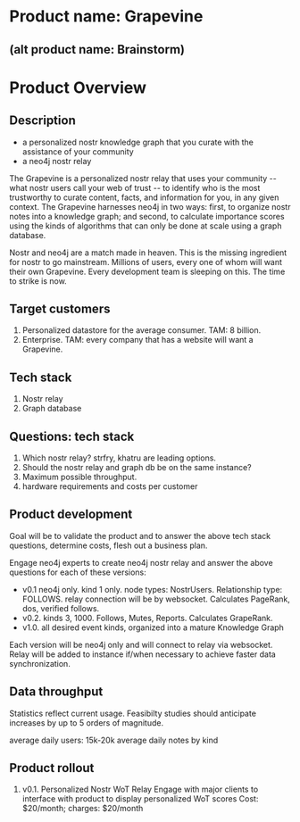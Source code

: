 Product name: Grapevine 
=====
(alt product name: Brainstorm)
-----

# Product Overview

## Description
- a personalized nostr knowledge graph that you curate with the assistance of your community
- a neo4j nostr relay

The Grapevine is a personalized nostr relay that uses your community -- what nostr users call your web of trust -- to identify who is the most trustworthy to curate content, facts, and information for you, in any given context. The Grapevine harnesses neo4j in two ways: first, to organize nostr notes into a knowledge graph; and second, to calculate importance scores using the kinds of algorithms that can only be done at scale using a graph database. 

Nostr and neo4j are a match made in heaven. This is the missing ingredient for nostr to go mainstream. Millions of users, every one of whom will want their own Grapevine. Every development team is sleeping on this. The time to strike is now.

## Target customers
1. Personalized datastore for the average consumer. TAM: 8 billion.
2. Enterprise. TAM: every company that has a website will want a Grapevine.

## Tech stack
1. Nostr relay
2. Graph database

## Questions: tech stack
1. Which nostr relay? strfry, khatru are leading options.
2. Should the nostr relay and graph db be on the same instance?
3. Maximum possible throughput. 
4. hardware requirements and costs per customer

## Product development

Goal will be to validate the product and to answer the above tech stack questions, determine costs, flesh out a business plan.

Engage neo4j experts to create neo4j nostr relay and answer the above questions for each of these versions:

- v0.1 neo4j only. kind 1 only. node types: NostrUsers. Relationship type: FOLLOWS. relay connection will be by websocket. Calculates PageRank, dos, verified follows.
- v0.2. kinds 3, 1000. Follows, Mutes, Reports. Calculates GrapeRank.
- v1.0. all desired event kinds, organized into a mature Knowledge Graph

Each version will be neo4j only and will connect to relay via websocket. Relay will be added to instance if/when necessary to achieve faster data synchronization.

## Data throughput

Statistics reflect current usage. Feasibilty studies should anticipate increases by up to 5 orders of magnitude.

average daily users: 15k-20k
average daily notes by kind

## Product rollout

1. v0.1. Personalized Nostr WoT Relay
Engage with major clients to interface with product to display personalized WoT scores
Cost: $20/month; charges: $20/month


